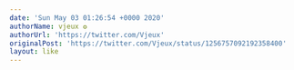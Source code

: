 ```yaml
---
date: 'Sun May 03 01:26:54 +0000 2020'
authorName: vjeux ✪
authorUrl: 'https://twitter.com/Vjeux'
originalPost: 'https://twitter.com/Vjeux/status/1256757092192358400'
layout: like
---
```

